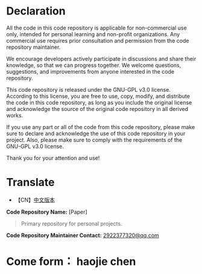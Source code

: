 # Declaration

All the code in this code repository is applicable for non-commercial use only, intended for personal learning and non-profit organizations. Any commercial use requires prior consultation and permission from the code repository maintainer.

We encourage developers actively participate in discussions and share their knowledge, so that we can progress together. We welcome questions, suggestions, and improvements from anyone interested in the code repository.

This code repository is released under the GNU-GPL v3.0 license. According to this license, you are free to use, copy, modify, and distribute the code in this code repository, as long as you include the original license and acknowledge the source of the original code repository in all derived works.

If you use any part or all of the code from this code repository, please make sure to declare and acknowledge the use of this code repository in your project. Also, please make sure to comply with the requirements of the GNU-GPL v3.0 license.

Thank you for your attention and use!

# Translate
* 【CN】[中文版本](https://github.com/ecahagain/Code_usual/blob/main/README_CN.md)

  
**Code Repository Name:** [Paper]
>Primary repository for personal projects.

**Code Repository Maintainer Contact:** 2922377320@qq.com

# Come form： haojie chen


